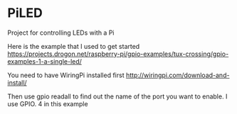 # PiLED
Project for controlling LEDs with a Pi

Here is the example that I used to get started
https://projects.drogon.net/raspberry-pi/gpio-examples/tux-crossing/gpio-examples-1-a-single-led/

You need to have WiringPi installed first
http://wiringpi.com/download-and-install/

Then use gpio readall to find out the name of the port you want to enable. I use GPIO. 4 in this example
